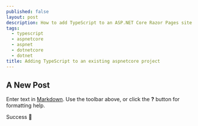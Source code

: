 ```yaml
---
published: false
layout: post
description: How to add TypeScript to an ASP.NET Core Razor Pages site
tags:
  - typescript
  - aspnetcore
  - aspnet
  - dotnetcore
  - dotnet
title: Adding TypeScript to an existing aspnetcore project
---
```

## A New Post

Enter text in [Markdown](http://daringfireball.net/projects/markdown/). Use the toolbar above, or click the **?** button for formatting help.

Success 🎉
